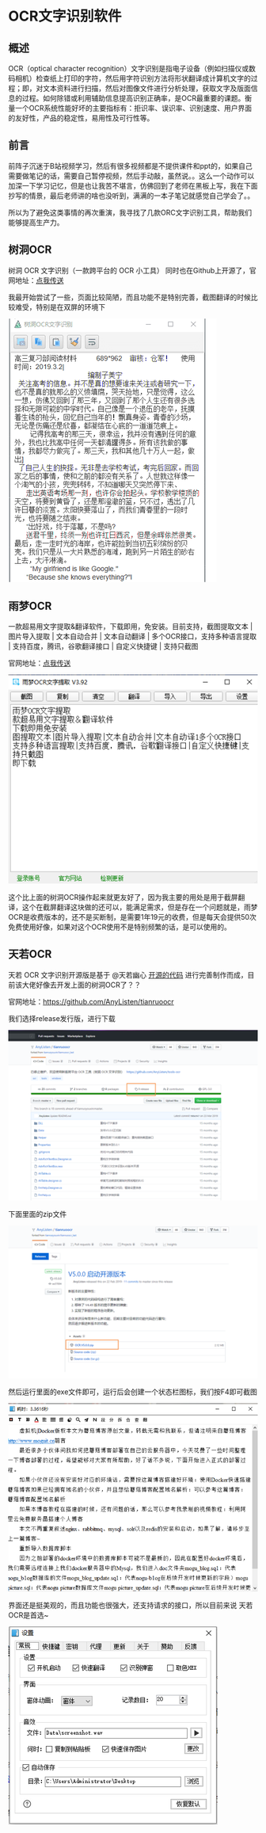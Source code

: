 # OCR文字识别软件

## 概述

OCR（optical character recognition）文字识别是指电子设备（例如扫描仪或数码相机）检查纸上打印的字符，然后用字符识别方法将形状翻译成计算机文字的过程；即，对文本资料进行扫描，然后对图像文件进行分析处理，获取文字及版面信息的过程。如何除错或利用辅助信息提高识别正确率，是OCR最重要的课题。衡量一个OCR系统性能好坏的主要指标有：拒识率、误识率、识别速度、用户界面的友好性，产品的稳定性，易用性及可行性等。

## 前言

前阵子沉迷于B站视频学习，然后有很多视频都是不提供课件和ppt的，如果自己需要做笔记的话，需要自己暂停视频，然后手动敲，虽然说。。这么一个动作可以加深一下学习记忆，但是也让我苦不堪言，仿佛回到了老师在黑板上写，我在下面抄写的情景，最后老师讲的啥也没听到，满满的一本子笔记就感觉自己学会了。。

所以为了避免这类事情的再次重演，我寻找了几款ORC文字识别工具，帮助我们能够提高生产力。

## 树洞OCR 

树洞 OCR 文字识别（一款跨平台的 OCR 小工具） 同时也在Github上开源了，官网地址：[点我传送](https://github.com/AnyListen/tools-ocr)

我最开始尝试了一些，页面比较简陋，而且功能不是特别完善，截图翻译的时候比较难受，特别是在双屏的环境下

![image-20200528153423741](images/image-20200528153423741.png)

## 雨梦OCR

一款超易用文字提取&翻译软件，下载即用，免安装。目前支持，截图提取文本 | 图片导入提取 | 文本自动合并 | 文本自动翻译 | 多个OCR接口，支持多种语言提取 | 支持百度，腾讯，谷歌翻译接口 | 自定义快捷键 | 支持只截图

官网地址：[点我传送](http://hanxinyumeng.cn/)

![image-20200528153835250](images/image-20200528153835250.png)

这个比上面的树洞OCR操作起来就更友好了，因为我主要的用处是用于截屏翻译，这个在截屏翻译这块做的还可以，能满足需求，但是存在一个问题就是，雨梦OCR是收费版本的，还不是买断制，是需要1年19元的收费，但是每天会提供50次免费使用好像，如果对这个OCR使用不是特别频繁的话，是可以使用的。

## 天若OCR

天若 OCR 文字识别开源版是基于 @天若幽心 [开源的代码](https://github.com/tianruoyouxin/tianruoocr_last) 进行完善制作而成，目前该大佬好像去开发上面的树洞OCR了？？

官网地址：https://github.com/AnyListen/tianruoocr

我们选择release发行版，进行下载

![image-20200528154455138](images/image-20200528154455138.png)

下面里面的zip文件

![image-20200528154517106](images/image-20200528154517106.png)

然后运行里面的exe文件即可，运行后会创建一个状态栏图标，我们按F4即可截图

![image-20200528154741103](images/image-20200528154741103.png)

界面还是挺美观的，而且功能也很强大，还支持请求的接口，所以目前来说 天若OCR是首选~

![image-20200528154820325](images/image-20200528154820325.png)

